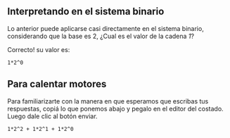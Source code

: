 ## Interpretando en el sistema binario

Lo anterior puede aplicarse casi directamente en el sistema binario, considerando que la base es 2, ¿Cual es el valor de la cadena *1*? 

Correcto! su valor es:

```
1*2^0
```

## Para calentar motores

Para familiarizarte con la manera en que esperamos que escribas tus respuestas, copiá lo que ponemos abajo y pegalo en el editor del costado. Luego dale clic al botón enviar.

```
1*2^2 + 1*2^1 + 1*2^0
```
